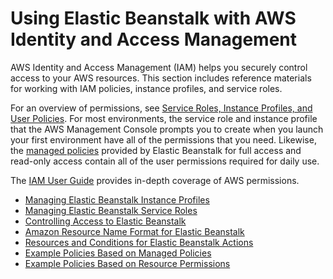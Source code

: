 # Using Elastic Beanstalk with AWS Identity and Access Management<a name="AWSHowTo.iam"></a>

AWS Identity and Access Management \(IAM\) helps you securely control access to your AWS resources\. This section includes reference materials for working with IAM policies, instance profiles, and service roles\.

For an overview of permissions, see [Service Roles, Instance Profiles, and User Policies](concepts-roles.md)\. For most environments, the service role and instance profile that the AWS Management Console prompts you to create when you launch your first environment have all of the permissions that you need\. Likewise, the [managed policies](AWSHowTo.iam.managed-policies.md) provided by Elastic Beanstalk for full access and read\-only access contain all of the user permissions required for daily use\.

The [IAM User Guide](http://docs.aws.amazon.com/IAM/latest/UserGuide/IAMGettingStarted.html) provides in\-depth coverage of AWS permissions\.


+ [Managing Elastic Beanstalk Instance Profiles](iam-instanceprofile.md)
+ [Managing Elastic Beanstalk Service Roles](iam-servicerole.md)
+ [Controlling Access to Elastic Beanstalk](AWSHowTo.iam.managed-policies.md)
+ [Amazon Resource Name Format for Elastic Beanstalk](AWSHowTo.iam.policies.arn.md)
+ [Resources and Conditions for Elastic Beanstalk Actions](AWSHowTo.iam.policies.actions.md)
+ [Example Policies Based on Managed Policies](ExamplePolicies_AEB.md)
+ [Example Policies Based on Resource Permissions](AWSHowTo.iam.example.resource.md)
